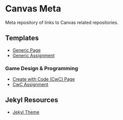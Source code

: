 # Canvas Meta

Meta repository of links to Canvas related repositories.

## Templates

* [Generic Page](https://github.com/DouglasUrner/canvas-page-template)
* [Generic Assignment]()

### Game Design & Programming

* [Create with Code (CwC) Page]()
* [CwC Assignment]()

## Jekyl Resources

* [Jekyl Theme](https://github.com/DouglasUrner/canvas)
